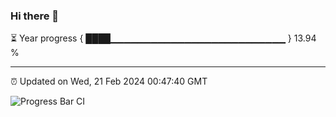 ### Hi there 👋

⏳ Year progress { ████▁▁▁▁▁▁▁▁▁▁▁▁▁▁▁▁▁▁▁▁▁▁▁▁▁▁ } 13.94 %

---

⏰ Updated on Wed, 21 Feb 2024 00:47:40 GMT

![Progress Bar CI](https://github.com/liununu/liununu/workflows/Progress%20Bar%20CI/badge.svg)
